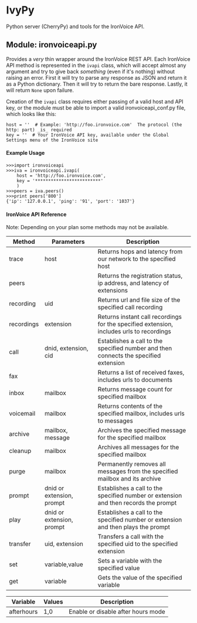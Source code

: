 # IvyPy

Python server (CherryPy) and tools for the IronVoice API.

## Module: ironvoiceapi.py

Provides a _very_ thin wrapper around the IronVoice REST API.  Each IronVoice API method is represented in the `ivapi` class, which will accept almost any argument and try to give back _something_ (even if it's nothing) without raising an error.  First it will try to parse any response as JSON and return it as a Python dictionary.  Then it will try to return the bare response. Lastly, it will return `None` upon failure.

Creation of the `ivapi` class requires either passing of a valid host and API key, or the module must be able to import a valid ironvoiceapi_conf.py file, which looks like this:

    host = ''  # Example: 'http://foo.ironvoice.com'  The protocol (the http: part) _is_ required
    key = ''  # Your IronVoice API key, available under the Global Settings menu of the IronVoice site

#### Example Usage

    >>>import ironvoiceapi
    >>>iva = ironvoiceapi.ivapi(
        host = 'http://foo.ironvoice.com',
        key = '*************************'
        )
    >>>peers = iva.peers()
    >>>print peers['800']
    {'ip': '127.0.0.1', 'ping': '91', 'port': '1037'}

#### IronVoice API Reference

Note: Depending on your plan some methods may not be available.

Method | Parameters | Description
-------|------------|------------
trace |	host |	Returns hops and latency from our network to the specified host
peers | |	Returns the registration status, ip address, and latency of extensions
recording |	uid |	Returns url and file size of the specified call recording
recordings |	extension |	Returns instant call recordings for the specified extension, includes urls to recordings
call |	dnid, extension, cid |	Establishes a call to the specified number and then connects the specified extension
fax | |	Returns a list of received faxes, includes urls to documents
inbox |	mailbox |	Returns message count for specified mailbox
voicemail |	mailbox |	Returns contents of the specified mailbox, includes urls to messages
archive |	mailbox, message |	Archives the specified message for the specified mailbox
cleanup |	mailbox |	Archives all messages for the specified mailbox
purge |	mailbox |	Permanently removes all messages from the specified mailbox and its archive
prompt | dnid or extension, prompt |	Establishes a call to the specified number or extension and then records the prompt
play |	dnid or extension, prompt |	Establishes a call to the specified number or extension and then plays the prompt
transfer |	uid, extension |	Transfers a call with the specified uid to the specified extension
set |	variable,value |	Sets a variable with the specified value
get |	variable |	Gets the value of the specified variable

Variable |	Values |	Description
---------|---------|-------------
afterhours |	1,0 |	Enable or disable after hours mode

